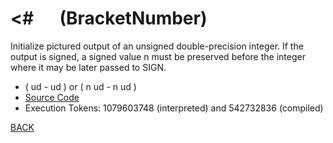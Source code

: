 # &lt;# &emsp; (BracketNumber)
Initialize pictured output of an unsigned double-precision integer. If the output is signed, a signed value n must be preserved before the integer where it may be later passed to SIGN.
* ( ud - ud ) or ( n ud - n ud )
* [Source Code](../words/core/BracketNumber.cs)
* Execution Tokens: 1079603748 (interpreted) and 542732836 (compiled)


[BACK](builtins.md#BracketNumber)
